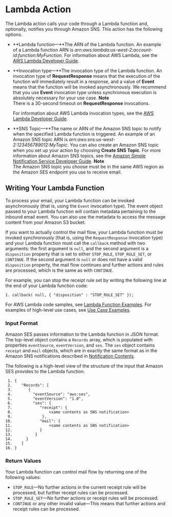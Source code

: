 # Lambda Action<a name="receiving-email-action-lambda"></a>

The Lambda action calls your code through a Lambda function and, optionally, notifies you through Amazon SNS\. This action has the following options\.
+ **Lambda function—**The ARN of the Lambda function\. An example of a Lambda function ARN is *arn:aws:lambda:us\-west\-2:account\-id:function:MyFunction*\. For information about AWS Lambda, see the [AWS Lambda Developer Guide](http://docs.aws.amazon.com/lambda/latest/dg/welcome.html)\.
+ **Invocation type—**The invocation type of the Lambda function\. An invocation type of **RequestResponse** means that the execution of the function will immediately result in a response, and a value of **Event** means that the function will be invoked asynchronously\. We recommend that you use **Event** invocation type unless synchronous execution is absolutely necessary for your use case\.
**Note**  
There is a 30\-second timeout on **RequestResponse** invocations\.

  For information about AWS Lambda invocation types, see the [AWS Lambda Developer Guide](http://docs.aws.amazon.com/lambda/latest/dg/API_Invoke.html)\.
+ **SNS Topic—**The name or ARN of the Amazon SNS topic to notify when the specified Lambda function is triggered\. An example of an Amazon SNS topic ARN is *arn:aws:sns:us\-west\-2:123456789012:MyTopic*\. You can also create an Amazon SNS topic when you set up your action by choosing **Create SNS Topic**\. For more information about Amazon SNS topics, see the [Amazon Simple Notification Service Developer Guide](http://docs.aws.amazon.com/sns/latest/dg/CreateTopic.html)\.
**Note**  
The Amazon SNS topic you choose must be in the same AWS region as the Amazon SES endpoint you use to receive email\. 

## Writing Your Lambda Function<a name="receiving-email-action-lambda-function"></a>

To process your email, your Lambda function can be invoked asynchronously \(that is, using the `Event` invocation type\)\. The event object passed to your Lambda function will contain metadata pertaining to the inbound email event\. You can also use the metadata to access the message content from your Amazon S3 bucket\.

If you want to actually control the mail flow, your Lambda function must be invoked synchronously \(that is, using the `RequestResponse` invocation type\) and your Lambda function must call the `callback` method with two arguments: the first argument is `null`, and the second argument is a `disposition` property that is set to either `STOP_RULE`, `STOP_RULE_SET`, or `CONTINUE`\. If the second argument is `null` or does not have a valid `disposition` property, the mail flow continues and further actions and rules are processed, which is the same as with `CONTINUE`\.

For example, you can stop the receipt rule set by writing the following line at the end of your Lambda function code:

```
1. callback( null, { "disposition" : "STOP_RULE_SET" });
```

For AWS Lambda code samples, see [Lambda Function Examples](receiving-email-action-lambda-example-functions.md)\. For examples of high\-level use cases, see [Use Case Examples](receiving-email-action-lambda-example-use-cases.md)\.

### Input Format<a name="receiving-email-action-lambda-input"></a>

Amazon SES passes information to the Lambda function in JSON format\. The top\-level object contains a `Records` array, which is populated with properties `eventSource`, `eventVersion`, and `ses`\. The `ses` object contains `receipt` and `mail` objects, which are in exactly the same format as in the Amazon SNS notifications described in [Notification Contents](receiving-email-notifications-contents.md)\.

The following is a high\-level view of the structure of the input that Amazon SES provides to the Lambda function\.

```
 1. {
 2.    "Records": [
 3.       {
 4.         "eventSource": "aws:ses",
 5.         "eventVersion": "1.0",
 6.         "ses": {
 7.            "receipt": {
 8.                <same contents as SNS notification>
 9.             },
10.            "mail": {
11.                <same contents as SNS notification>
12.            }
13.          }
14.      }
15.    ]
16. }
```

### Return Values<a name="receiving-email-action-lambda-function-return-values"></a>

Your Lambda function can control mail flow by returning one of the following values:
+ `STOP_RULE`—No further actions in the current receipt rule will be processed, but further receipt rules can be processed\.
+ `STOP_RULE_SET`—No further actions or receipt rules will be processed\.
+ `CONTINUE` or any other invalid value—This means that further actions and receipt rules can be processed\.